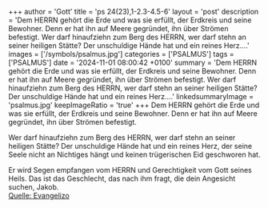 +++
author = 'Gott'
title = 'ps 24(23),1-2.3-4.5-6'
layout = 'post'
description = 'Dem HERRN gehört die Erde und was sie erfüllt,  der Erdkreis und seine Bewohner. Denn er hat ihn auf Meere gegründet,  ihn über Strömen befestigt.  Wer darf hinaufziehn zum Berg des HERRN,  wer darf stehn an seiner heiligen Stätte? Der unschuldige Hände hat und ein reines Herz....'
images = ['/symbols/psalmus.jpg']
categories = ['PSALMUS']
tags = ['PSALMUS']
date = '2024-11-01 08:00:42 +0100'
summary = 'Dem HERRN gehört die Erde und was sie erfüllt,  der Erdkreis und seine Bewohner. Denn er hat ihn auf Meere gegründet,  ihn über Strömen befestigt.  Wer darf hinaufziehn zum Berg des HERRN,  wer darf stehn an seiner heiligen Stätte? Der unschuldige Hände hat und ein reines Herz....'
linkedsummaryImage = 'psalmus.jpg'
keepImageRatio = 'true'
+++
Dem HERRN gehört die Erde und was sie erfüllt, 
der Erdkreis und seine Bewohner.
Denn er hat ihn auf Meere gegründet, 
ihn über Strömen befestigt.

Wer darf hinaufziehn zum Berg des HERRN, 
wer darf stehn an seiner heiligen Stätte?
Der unschuldige Hände hat und ein reines Herz, 
der seine Seele nicht an Nichtiges hängt 
und keinen trügerischen Eid geschworen hat.<!--more-->

Er wird Segen empfangen vom HERRN 
und Gerechtigkeit vom Gott seines Heils.
Das ist das Geschlecht, das nach ihm fragt, 
die dein Angesicht suchen, Jakob.<br> [Quelle: Evangelizo](https://evangeliumtagfuertag.org/DE/gospel)